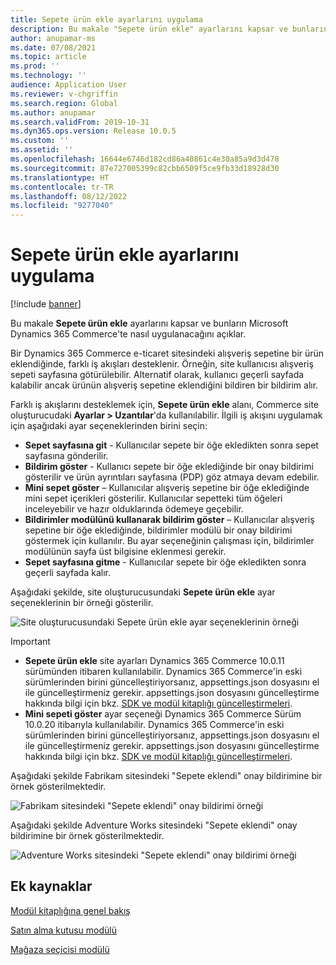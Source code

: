 ```yaml
---
title: Sepete ürün ekle ayarlarını uygulama
description: Bu makale "Sepete ürün ekle" ayarlarını kapsar ve bunların Microsoft Dynamics 365 Commerce'te nasıl uygulanacağını açıklar.
author: anupamar-ms
ms.date: 07/08/2021
ms.topic: article
ms.prod: ''
ms.technology: ''
audience: Application User
ms.reviewer: v-chgriffin
ms.search.region: Global
ms.author: anupamar
ms.search.validFrom: 2019-10-31
ms.dyn365.ops.version: Release 10.0.5
ms.custom: ''
ms.assetid: ''
ms.openlocfilehash: 16644e6746d182cd86a40861c4e30a85a9d3d478
ms.sourcegitcommit: 87e727005399c82cbb6509f5ce9fb33d18928d30
ms.translationtype: HT
ms.contentlocale: tr-TR
ms.lasthandoff: 08/12/2022
ms.locfileid: "9277040"
---
```

# <a name="apply-add-product-to-cart-settings"></a>Sepete ürün ekle ayarlarını uygulama

[!include [banner](includes/banner.md)]

Bu makale **Sepete ürün ekle** ayarlarını kapsar ve bunların Microsoft Dynamics 365 Commerce'te nasıl uygulanacağını açıklar.

Bir Dynamics 365 Commerce e-ticaret sitesindeki alışveriş sepetine bir ürün eklendiğinde, farklı iş akışları desteklenir. Örneğin, site kullanıcısı alışveriş sepeti sayfasına götürülebilir. Alternatif olarak, kullanıcı geçerli sayfada kalabilir ancak ürünün alışveriş sepetine eklendiğini bildiren bir bildirim alır.

Farklı iş akışlarını desteklemek için, **Sepete ürün ekle** alanı, Commerce site oluşturucudaki **Ayarlar \> Uzantılar**'da kullanılabilir. İlgili iş akışını uygulamak için aşağıdaki ayar seçeneklerinden birini seçin:

- **Sepet sayfasına git** - Kullanıcılar sepete bir öğe ekledikten sonra sepet sayfasına gönderilir.
- **Bildirim göster** - Kullanıcı sepete bir öğe eklediğinde bir onay bildirimi gösterilir ve ürün ayrıntıları sayfasına (PDP) göz atmaya devam edebilir.
- **Mini sepet göster** – Kullanıcılar alışveriş sepetine bir öğe eklediğinde mini sepet içerikleri gösterilir. Kullanıcılar sepetteki tüm öğeleri inceleyebilir ve hazır olduklarında ödemeye geçebilir.
- **Bildirimler modülünü kullanarak bildirim göster** – Kullanıcılar alışveriş sepetine bir öğe eklediğinde, bildirimler modülü bir onay bildirimi göstermek için kullanılır. Bu ayar seçeneğinin çalışması için, bildirimler modülünün sayfa üst bilgisine eklenmesi gerekir.
- **Sepet sayfasına gitme** - Kullanıcılar sepete bir öğe ekledikten sonra geçerli sayfada kalır.

Aşağıdaki şekilde, site oluşturucusundaki **Sepete ürün ekle** ayar seçeneklerinin bir örneği gösterilir.

![Site oluşturucusundaki Sepete ürün ekle ayar seçeneklerinin örneği](./media/AW_sitesettings.PNG)

> [!IMPORTANT]
> - **Sepete ürün ekle** site ayarları Dynamics 365 Commerce 10.0.11 sürümünden itibaren kullanılabilir. Dynamics 365 Commerce'in eski sürümlerinden birini güncelleştiriyorsanız, appsettings.json dosyasını el ile güncelleştirmeniz gerekir. appsettings.json dosyasını güncelleştirme hakkında bilgi için bkz. [SDK ve modül kitaplığı güncelleştirmeleri](e-commerce-extensibility/sdk-updates.md#update-the-appsettingsjson-file).
> - **Mini sepeti göster** ayar seçeneği Dynamics 365 Commerce Sürüm 10.0.20 itibarıyla kullanılabilir. Dynamics 365 Commerce'in eski sürümlerinden birini güncelleştiriyorsanız, appsettings.json dosyasını el ile güncelleştirmeniz gerekir. appsettings.json dosyasını güncelleştirme hakkında bilgi için bkz. [SDK ve modül kitaplığı güncelleştirmeleri](e-commerce-extensibility/sdk-updates.md#update-the-appsettingsjson-file).

Aşağıdaki şekilde Fabrikam sitesindeki "Sepete eklendi" onay bildirimine bir örnek gösterilmektedir.

![Fabrikam sitesindeki "Sepete eklendi" onay bildirimi örneği](./media/ecommerce-addtocart-notifications.PNG)

Aşağıdaki şekilde Adventure Works sitesindeki "Sepete eklendi" onay bildirimine bir örnek gösterilmektedir.

![Adventure Works sitesindeki "Sepete eklendi" onay bildirimi örneği](./media/AW_minicart.PNG)

## <a name="additional-resources"></a>Ek kaynaklar

[Modül kitaplığına genel bakış](starter-kit-overview.md)

[Satın alma kutusu modülü](add-buy-box.md)

[Mağaza seçicisi modülü](store-selector.md)

